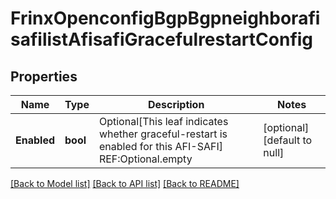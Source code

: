 # FrinxOpenconfigBgpBgpneighborafisafilistAfisafiGracefulrestartConfig

## Properties
Name | Type | Description | Notes
------------ | ------------- | ------------- | -------------
**Enabled** | **bool** | Optional[This leaf indicates whether graceful-restart is enabled for this AFI-SAFI] REF:Optional.empty | [optional] [default to null]

[[Back to Model list]](../README.md#documentation-for-models) [[Back to API list]](../README.md#documentation-for-api-endpoints) [[Back to README]](../README.md)


